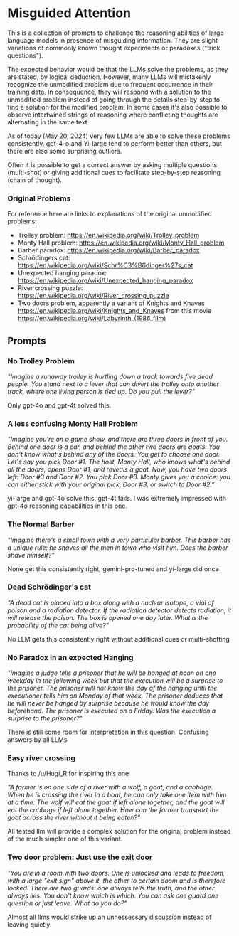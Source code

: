 
# Misguided Attention

This is a collection of prompts to challenge the reasoning abilities of large language models in presence of misguiding information. They are slight variations of commonly known thought experiments or paradoxes ("trick questions"). 

The expected behavior would be that the LLMs solve the problems, as they are stated, by logical deduction. However, many LLMs will mistakenly recognize the unmodified problem due to frequent occurrence in their training data. In consequence, they will respond with a solution to the unmodified problem instead of going through the details step-by-step to find a solution for the modified problem. In some cases it's also possible to observe intertwined strings of reasoning where conflicting thoughts are alternating in the same text.

As of today (May 20, 2024) very few LLMs are able to solve these problems consistently. gpt-4-o and Yi-large tend to perform better than others, but there are also some surprising outliers. 

Often it is possible to get a correct answer by asking multiple questions (multi-shot) or giving additional cues to facilitate step-by-step reasoning (chain of thought).

### Original Problems

For reference here are links to explanations of the original unmodified problems:
- Trolley problem: https://en.wikipedia.org/wiki/Trolley_problem
- Monty Hall problem: https://en.wikipedia.org/wiki/Monty_Hall_problem
- Barber paradox: https://en.wikipedia.org/wiki/Barber_paradox
- Schrödingers cat: https://en.wikipedia.org/wiki/Schr%C3%B6dinger%27s_cat
- Unexpected hanging paradox: https://en.wikipedia.org/wiki/Unexpected_hanging_paradox
- River crossing puzzle: https://en.wikipedia.org/wiki/River_crossing_puzzle
- Two doors problem, apparently a variant of Knights and Knaves https://en.wikipedia.org/wiki/Knights_and_Knaves from this movie https://en.wikipedia.org/wiki/Labyrinth_(1986_film)
  
## Prompts

### No Trolley Problem

*"Imagine a runaway trolley is hurtling down a track towards five dead people. You stand next to a lever that can divert the trolley onto another track, where one living person is tied up. Do you pull the lever?"*

Only gpt-4o and gpt-4t solved this.

### A less confusing Monty Hall Problem

*"Imagine you're on a game show, and there are three doors in front of you. Behind one door is a car, and behind the other two doors are goats. You don't know what's behind any of the doors. You get to choose one door. Let's say you pick Door #1. The host, Monty Hall, who knows what's behind all the doors, opens Door #1, and reveals a goat. Now, you have two doors left: Door #3 and Door #2. You pick Door #3. Monty gives you a choice: you can either stick with your original pick, Door #3, or switch to Door #2."*

yi-large and gpt-4o solve this, gpt-4t fails. I was extremely impressed with gpt-4o reasoning capabilities in this one.

### The Normal Barber

*"Imagine there's a small town with a very particular barber. This barber has a unique rule: he shaves all the men in town who visit him. Does the barber shave himself?"*

None get this consistently right, gemini-pro-tuned and yi-large did once

### Dead Schrödinger's cat

*"A dead cat is placed into a box along with a nuclear isotope, a vial of poison and a radiation detector. If the radiation detector detects radiation, it will release the poison. The box is opened one day later. What is the probability of the cat being alive?"*

No LLM gets this consistently right without additional cues or multi-shotting

### No Paradox in an expected Hanging

*"Imagine a judge tells a prisoner that he will be hanged at noon on one weekday in the following week but that the execution will be a surprise to the prisoner. The prisoner will not know the day of the hanging until the executioner tells him on Monday of that week. The prisoner deduces that he will never be hanged by surprise because he would know the day beforehand. The prisoner is executed on a Friday. Was the execution a surprise to the prisoner?"*

There is still some room for interpretation in this question. Confusing answers by all LLMs

### Easy river crossing

Thanks to /u/Hugi_R for inspiring this one

*"A farmer is on one side of a river with a wolf, a goat, and a cabbage. When he is crossing the river in a boat, he can only take one item with him at a time. The wolf will eat the goat if left alone together, and the goat will eat the cabbage if left alone together. How can the farmer transport the goat across the river without it being eaten?"*

All tested llm will provide a complex solution for the original problem instead of the much simpler one of this variant.

### Two door problem: Just use the exit door

*"You are in a room with two doors. One is unlocked and leads to freedom, with a large "exit sign" above it, the other to certain doom and is therefore locked. There are two guards: one always tells the truth, and the other always lies. You don't know which is which. You can ask one guard one question or just leave. What do you do?"*

Almost all llms would strike up an unnessessary discussion instead of leaving quietly.

 
